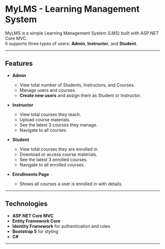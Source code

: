# MyLMS - Learning Management System

MyLMS is a simple Learning Management System (LMS) built with ASP.NET Core MVC.  
It supports three types of users: **Admin**, **Instructor**, and **Student**.

---

## Features

- **Admin**
  - View total number of Students, Instructors, and Courses.
  - Manage users and courses.
  - **Create new users** and assign them as Student or Instructor.

- **Instructor**
  - View total courses they teach.
  - Upload course materials.
  - See the latest 3 courses they manage.
  - Navigate to all courses.

- **Student**
  - View total courses they are enrolled in.
  - Download or access course materials.
  - See the latest 3 enrolled courses.
  - Navigate to all enrolled courses.

- **Enrollments Page**
  - Shows all courses a user is enrolled in with details.

---

## Technologies

- **ASP.NET Core MVC**
- **Entity Framework Core**
- **Identity Framework** for authentication and roles
- **Bootstrap 5** for styling
- **C#**

---


